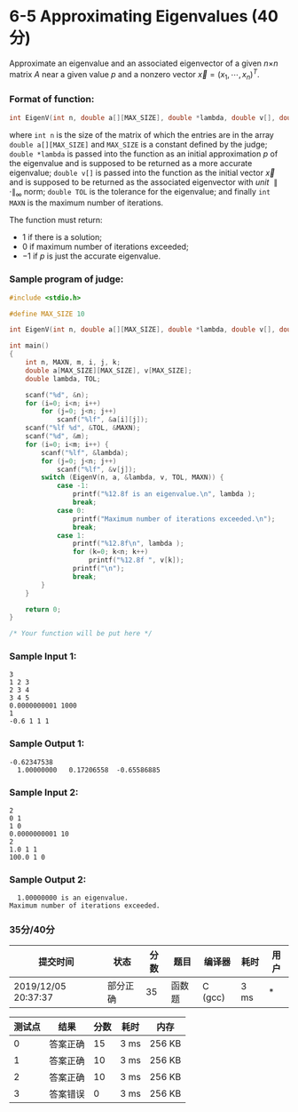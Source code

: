 # 6-5 Approximating Eigenvalues (40 分)

Approximate an eigenvalue and an associated eigenvector of a given *n*×*n* matrix *A* near a given value *p* and a nonzero vector $\vec{x}=(x_1,\cdots,x_n)^T$.

### Format of function:

```c
int EigenV(int n, double a[][MAX_SIZE], double *lambda, double v[], double TOL, int MAXN);
```

where `int n` is the size of the matrix of which the entries are in the array `double a[][MAX_SIZE]` and `MAX_SIZE` is a constant defined by the judge; `double *lambda` is passed into the function as an initial approximation *p* of the eigenvalue and is supposed to be returned as a more accurate eigenvalue; `double v[]` is passed into the function as the initial vector $\vec{x}$ and is supposed to be returned as the associated eigenvector with *unit* $\parallel \cdot \parallel_\infty$ norm; `double TOL` is the tolerance for the eigenvalue; and finally `int MAXN` is the maximum number of iterations.

The function must return:

- 1 if there is a solution;
- 0 if maximum number of iterations exceeded;
- −1 if *p* is just the accurate eigenvalue.

### Sample program of judge:

```c
#include <stdio.h>

#define MAX_SIZE 10

int EigenV(int n, double a[][MAX_SIZE], double *lambda, double v[], double TOL, int MAXN);

int main()
{
    int n, MAXN, m, i, j, k;
    double a[MAX_SIZE][MAX_SIZE], v[MAX_SIZE];
    double lambda, TOL;

    scanf("%d", &n);
    for (i=0; i<n; i++) 
        for (j=0; j<n; j++) 
            scanf("%lf", &a[i][j]);
    scanf("%lf %d", &TOL, &MAXN);
    scanf("%d", &m);
    for (i=0; i<m; i++) {
        scanf("%lf", &lambda);
        for (j=0; j<n; j++)
            scanf("%lf", &v[j]);
        switch (EigenV(n, a, &lambda, v, TOL, MAXN)) {
            case -1: 
                printf("%12.8f is an eigenvalue.\n", lambda );
                break;
            case 0:
                printf("Maximum number of iterations exceeded.\n");
                break;
            case 1:
                printf("%12.8f\n", lambda );
                for (k=0; k<n; k++)
                    printf("%12.8f ", v[k]);
                printf("\n");
                break;
        }
    }

    return 0;
}

/* Your function will be put here */
```

### Sample Input 1:

```in
3
1 2 3
2 3 4
3 4 5
0.0000000001 1000
1
-0.6 1 1 1
```

### Sample Output 1:

```out
-0.62347538
  1.00000000   0.17206558  -0.65586885 
```

### Sample Input 2:

```
2
0 1
1 0
0.0000000001 10
2
1.0 1 1
100.0 1 0
```

### Sample Output 2:

```
  1.00000000 is an eigenvalue.
Maximum number of iterations exceeded.
```

### 35分/40分

| 提交时间            | 状态     | 分数 | 题目   | 编译器  | 耗时 | 用户 |
| ------------------- | -------- | ---- | ------ | ------- | ---- | ---- |
| 2019/12/05 20:37:37 | 部分正确 | 35   | 函数题 | C (gcc) | 3 ms | *    |

| 测试点 | 结果     | 分数 | 耗时 | 内存   |
| ------ | -------- | ---- | ---- | ------ |
| 0      | 答案正确 | 15   | 3 ms | 256 KB |
| 1      | 答案正确 | 10   | 3 ms | 256 KB |
| 2      | 答案正确 | 10   | 3 ms | 256 KB |
| 3      | 答案错误 | 0    | 3 ms | 256 KB |